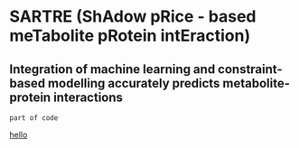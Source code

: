 # SARTRE (ShAdow pRice - based meTabolite pRotein intEraction)
## Integration of machine learning and constraint-based modelling accurately predicts metabolite-protein interactions



```
part of code
```
[hello](https://www.google.com/)
